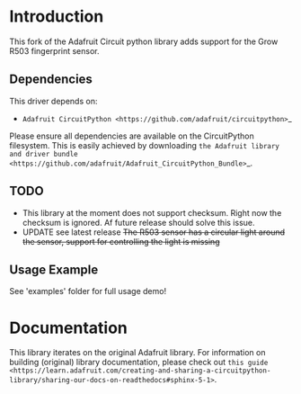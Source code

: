
# Introduction

This fork of the Adafruit Circuit python library adds support for the Grow R503 fingerprint sensor.

## Dependencies

This driver depends on:

* `Adafruit CircuitPython <https://github.com/adafruit/circuitpython>`_

Please ensure all dependencies are available on the CircuitPython filesystem.
This is easily achieved by downloading
`the Adafruit library and driver bundle <https://github.com/adafruit/Adafruit_CircuitPython_Bundle>`_.

## TODO

 - This library at the moment does not support checksum. Right now the checksum is ignored. Af future release should solve this issue.
 -  UPDATE see latest release ~~The R503 sensor has a circular light around the sensor, support for controlling the light is missing~~


## Usage Example


See 'examples' folder for full usage demo!



Documentation
=============

This library iterates on the original Adafruit library. For information on building (original) library documentation, please check out ```this guide <https://learn.adafruit.com/creating-and-sharing-a-circuitpython-library/sharing-our-docs-on-readthedocs#sphinx-5-1>```.
